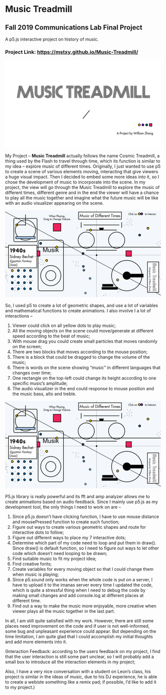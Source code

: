 # Music Treadmill

## Fall 2019 Communications Lab Final Project  

A p5.js interactive project on history of music. 

### Project Link: https://mstxy.github.io/Music-Treadmill/

![cover](img/ss1.png)

My Project – **Music Treadmill** actually follows the name Cosmic Treadmill, a thing used by the Flash to travel through time, which its function is similar to my idea – explore music of different times. Originally, I just wanted to use p5 to create a scene of various elements moving, interacting that give viewers a huge visual impact. Then I decided to embed some more ideas into it, so I chose the development of music to incorporate into the scene. In my project, the view will go through the Music Treadmill to explore the music of different times, different genre and in the end the viewer will have a chance to play all the music together and imagine what the future music will be like with an audio visualizer appearing on the scene.

![main_interface](img/ss2.png)

  

So, I used p5 to create a lot of geometric shapes, and use a lot of variables and mathematical functions to create animations. I also involve I a lot of interactions –

1. Viewer could click on all yellow dots to play music;
2. All the moving objects on the scene could move/generate at different speed according to the beat of music;
3. With mouse drag you could create small particles that moves randomly on the screen;
4. There are two blocks that moves according to the mouse position;
5. There is a block that could be dragged to change the volume of the music;
6. There is words on the scene showing “music” in different languages that changes over time;
7. One rectangle on the top-left could change its height according to one specific music’s amplitude;
8. The audio visualizer in the end could response to mouse position and the music bass, alto and treble.

![main_interface](img/ss2.png)

  

P5.js library is really powerful and its fft and amp analyzer allows me to create animations based on audio feedback. Since I mainly use p5.js as my development tool, the only things I need to work on are –

1. Since p5.js doesn’t have clicking function, I have to use mouse distance and mousePressed function to create such function;
2. Figure out ways to create various geometric shapes and route for interactive dots to follow;
3. Figure out different ways to place my 7 interactive dots;
4. Determine which part of my code need to loop and put them in draw(). Since draw() is default function, so I need to figure out ways to let other code which doesn’t need looping to be drawn;
5. Find suitable music to fit my project idea;
6. Find creative fonts;
7. Create variables for every moving object so that I could change them when music is playing;
8. Since p5.sound only works when the whole code is put on a server, I have to upload it to the imanas server every time I updated the code, which is quite a stressful thing when I need to debug the code by making small changes and add console.log at different places at different time.
9. Find out a way to make the music more enjoyable, more creative when viewer plays all the music together in the last part.

  

In all, I am still quite satisfied with my work. However, there are still some places need improvement on the code and if user is not well-informed, some bug and unpleasant experience could appear. But depending on the time limitation, I am quite glad that I could accomplish my initial thoughts and add more elements into it.

  

(Interaction Feedback: according to the users feedback on my project, I find that the user interaction is still some part unclear, so I will probably add a small box to introduce all the interaction elements in my project;

Also, I have a very nice conversation with a student on Leon’s class, his project is similar in the ideas of music, due to his DJ experience, he is able to create a webiste something like a remix pad; if possible, I’d like to add it to my project.)
